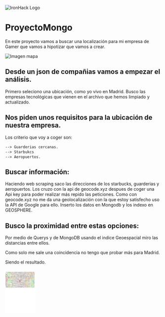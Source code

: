 ![IronHack Logo](https://s3-eu-west-1.amazonaws.com/ih-materials/uploads/upload_d5c5793015fec3be28a63c4fa3dd4d55.png)

# ProyectoMongo
En este proyecto vamos a buscar una localización para mi empresa de Gamer que vamos a hipotizar que vamos a crear.


![Imagen mapa](https://cdni.rt.com/actualidad/public_images/2015.01/original/54b519f272139e17538b45b0.jpg)


## Desde un json de compañias vamos a empezar el análisis.
Primero seleciono una ubicación, como yo vivo en Madrid. Busco las empresas tecnológicas que vienen en el archivo que hemos limpiado y actualizado.

## Nos piden unos requisitos para la ubicación de nuestra empresa.
Los criterio que voy a coger son:

    --> Guarderias cercanas.
    --> Starbukcs    
    --> Aeropuertos.
## Buscar información:

Haciendo web scraping saco las direcciones de los starbucks, guarderias y aeropuertos.
Los cruzo con la api de geocode.xyz despues de coger una Api key para poder realizar más repido las peticiones.
Como con geocode.xyz no me da una geolocalización con la que estoy satisfecho uso la API de Google para ello.
Inserto los datos en Mongodb y los indexo en GEOSPHERE.

## Busco la proximidad entre estas opciones:
Por medio de Querys y de MongoDB usando el indice Geoespacial miro las distancias entre ellos.

Como solo me sale una coincidencia no tengo que probar más para Madrid.

Siendo el resultado.

<img src="/Input/imagenes/imagenMapaFolium.png" width="100">


